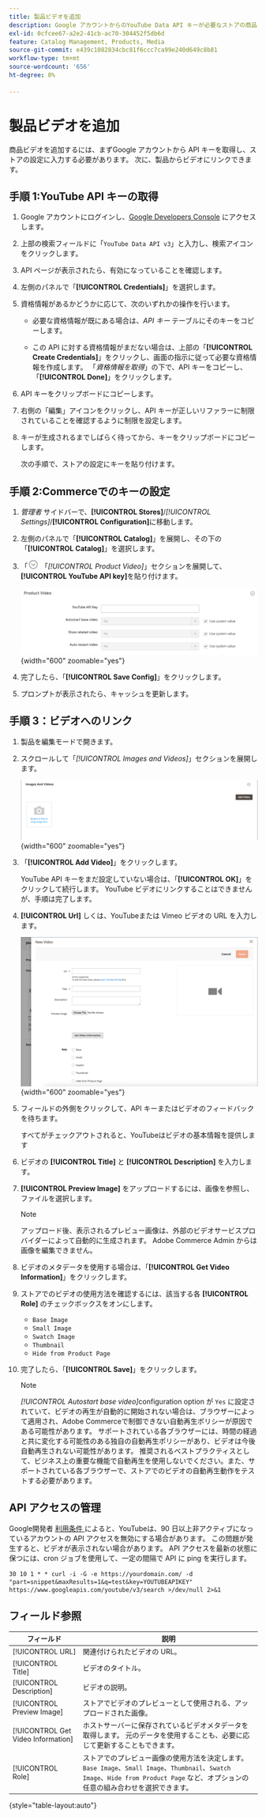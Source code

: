 ```yaml
---
title: 製品ビデオを追加
description: Google アカウントからのYouTube Data API キーが必要なストアの商品ビデオを設定し、商品のビデオリンクを追加する方法を説明します。
exl-id: 0cfcee67-a2e2-41cb-ac70-304452f5db6d
feature: Catalog Management, Products, Media
source-git-commit: e439c1082834cbc81f6ccc7ca99e240d649c8b81
workflow-type: tm+mt
source-wordcount: '656'
ht-degree: 0%

---
```


# 製品ビデオを追加

商品ビデオを追加するには、まずGoogle アカウントから API キーを取得し、ストアの設定に入力する必要があります。 次に、製品からビデオにリンクできます。

## 手順 1:YouTube API キーの取得

1. Google アカウントにログインし、[Google Developers Console][1] にアクセスします。

1. 上部の検索フィールドに「`YouTube Data API v3`」と入力し、検索アイコンをクリックします。

1. API ページが表示されたら、有効になっていることを確認します。

1. 左側のパネルで「**[!UICONTROL Credentials]**」を選択します。

1. 資格情報があるかどうかに応じて、次のいずれかの操作を行います。

   - 必要な資格情報が既にある場合は、_API キー_ テーブルにそのキーをコピーします。

   - この API に対する資格情報がまだない場合は、上部の「**[!UICONTROL Create Credentials]**」をクリックし、画面の指示に従って必要な資格情報を作成します。 「_資格情報を取得_」の下で、API キーをコピーし、「**[!UICONTROL Done]**」をクリックします。

1. API キーをクリップボードにコピーします。

1. 右側の「編集」アイコンをクリックし、API キーが正しいリファラーに制限されていることを確認するように制限を設定します。

1. キーが生成されるまでしばらく待ってから、キーをクリップボードにコピーします。

   次の手順で、ストアの設定にキーを貼り付けます。

## 手順 2:Commerceでのキーの設定

1. _管理者_ サイドバーで、**[!UICONTROL Stores]**/_[!UICONTROL Settings]_/**[!UICONTROL Configuration]**&#x200B;に移動します。

1. 左側のパネルで「**[!UICONTROL Catalog]**」を展開し、その下の「**[!UICONTROL Catalog]**」を選択します。

1. 「![&#x200B; 展開セレクター &#x200B;](../assets/icon-display-expand.png) 「_[!UICONTROL Product Video]_」セクションを展開して、**[!UICONTROL YouTube API key]**&#x200B;を貼り付けます。

   ![&#x200B; 製品ビデオ設定 &#x200B;](../configuration-reference/catalog/assets/catalog-product-video.png){width="600" zoomable="yes"}

1. 完了したら、「**[!UICONTROL Save Config]**」をクリックします。

1. プロンプトが表示されたら、キャッシュを更新します。

## 手順 3：ビデオへのリンク

1. 製品を編集モードで開きます。

1. スクロールして「_[!UICONTROL Images and Videos]_」セクションを展開します。

   ![&#x200B; 画像とビデオ &#x200B;](./assets/product-simple-images-videos.png){width="600" zoomable="yes"}

1. 「**[!UICONTROL Add Video]**」をクリックします。

   YouTube API キーをまだ設定していない場合は、「**[!UICONTROL OK]**」をクリックして続行します。 YouTube ビデオにリンクすることはできませんが、手順は完了します。

1. **[!UICONTROL Url]** しくは、YouTubeまたは Vimeo ビデオの URL を入力します。

   ![&#x200B; 製品の新しいビデオ &#x200B;](./assets/product-video-add.png){width="600" zoomable="yes"}

1. フィールドの外側をクリックして、API キーまたはビデオのフィードバックを待ちます。

   すべてがチェックアウトされると、YouTubeはビデオの基本情報を提供します

1. ビデオの **[!UICONTROL Title]** と **[!UICONTROL Description]** を入力します。

1. **[!UICONTROL Preview Image]** をアップロードするには、画像を参照し、ファイルを選択します。

   >[!NOTE]
   >
   >アップロード後、表示されるプレビュー画像は、外部のビデオサービスプロバイダーによって自動的に生成されます。 Adobe Commerce Admin からは画像を編集できません。

1. ビデオのメタデータを使用する場合は、「**[!UICONTROL Get Video Information]**」をクリックします。

1. ストアでのビデオの使用方法を確認するには、該当する各 **[!UICONTROL Role]** のチェックボックスをオンにします。

   - `Base Image`
   - `Small Image`
   - `Swatch Image`
   - `Thumbnail`
   - `Hide from Product Page`

1. 完了したら、「**[!UICONTROL Save]**」をクリックします。

   >[!NOTE]
   >
   >_[!UICONTROL Autostart base video]_&#x200B;configuration option が `Yes` に設定されていて、ビデオの再生が自動的に開始されない場合は、ブラウザーによって適用され、Adobe Commerceで制御できない自動再生ポリシーが原因である可能性があります。 サポートされている各ブラウザーには、時間の経過と共に変化する可能性のある独自の自動再生ポリシーがあり、ビデオは今後自動再生されない可能性があります。 推奨されるベストプラクティスとして、ビジネス上の重要な機能で自動再生を使用しないでください。また、サポートされている各ブラウザーで、ストアでのビデオの自動再生動作をテストする必要があります。

## API アクセスの管理

Google開発者 [ 利用条件 ] によると、YouTubeは、90 日以上非アクティブになっているアカウントの API アクセスを無効にする場合があります。 この問題が発生すると、ビデオが表示されない場合があります。 API アクセスを最新の状態に保つには、cron ジョブを使用して、一定の間隔で API に ping を実行します。

```code
30 10 1 * * curl -i -G -e https://yourdomain.com/ -d "part=snippet&maxResults=1&q=test&key=YOUTUBEAPIKEY" https://www.googleapis.com/youtube/v3/search >/dev/null 2>&1
```

## フィールド参照

| フィールド | 説明 |
|--- |--- |
| [!UICONTROL URL] | 関連付けられたビデオの URL。 |
| [!UICONTROL Title] | ビデオのタイトル。 |
| [!UICONTROL Description] | ビデオの説明。 |
| [!UICONTROL Preview Image] | ストアでビデオのプレビューとして使用される、アップロードされた画像。 |
| [!UICONTROL Get Video Information] | ホストサーバーに保存されているビデオメタデータを取得します。 元のデータを使用することも、必要に応じて更新することもできます。 |
| [!UICONTROL Role] | ストアでのプレビュー画像の使用方法を決定します。 `Base Image`、`Small Image`、`Thumbnail`、`Swatch Image`、`Hide from Product Page` など、オプションの任意の組み合わせを選択できます。 |

{style="table-layout:auto"}

[1]: https://console.developers.google.com/
[利用条件]: https://developers.google.com/youtube/terms/developer-policies#d.-accessing-youtube-api-services
